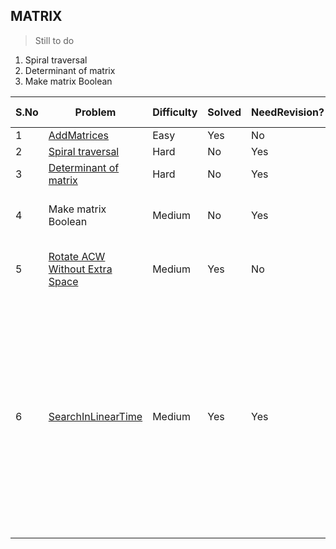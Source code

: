 ## MATRIX


> Still to do


1. Spiral traversal
2. Determinant of matrix
3. Make matrix Boolean

 |S.No| Problem | Difficulty | Solved | NeedRevision?  | Comments/Algorithm used  |
 |---|---|---|---|---|---|
  |1| [AddMatrices](AddMatrices.java) |  Easy |Yes | No
  |2|[Spiral traversal]()|  Hard | No | Yes
  |3|[Determinant of matrix]()| Hard|No|Yes
  |4|Make matrix Boolean| Medium|No|Yes| First approach failed, tried with 2 while loops. AIOBs noticed. Needs revisit.|
  |5|[Rotate ACW Without Extra Space](RotateACWWithoutExtraSpace.java)| Medium| Yes| No | Solved in one go. Transpose and swap rows. Intuitive with an example|
  |6|[SearchInLinearTime](SearchInLinearTime.java)|Medium|Yes|Yes| Start from right first corner. Not very striking or intuitive. Initial confusion exists whether to traverse row first through right on bottom columns. But. if we start with right most top element, such confusion doesn't exist. Once that's clear, it's easy to solve. If curr < expected, move down. Else move left. Simple. Once any end is reached, report false.